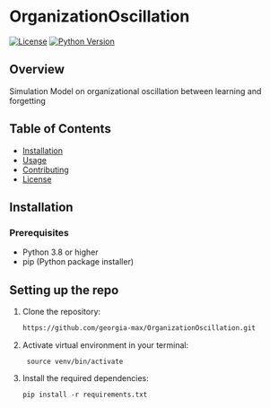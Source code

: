 # OrganizationOscillation

[![License](https://img.shields.io/badge/license-MIT-blue.svg)](LICENSE)
[![Python Version](https://img.shields.io/badge/python-3.8+-blue.svg)](https://www.python.org/downloads/)

## Overview

Simulation Model on organizational oscillation between learning and forgetting


## Table of Contents

- [Installation](#installation)
- [Usage](#usage)
- [Contributing](#contributing)
- [License](#license)

## Installation

### Prerequisites

- Python 3.8 or higher
- pip (Python package installer)

## Setting up the repo 

1. Clone the repository:

    ```bash
    https://github.com/georgia-max/OrganizationOscillation.git
    ```
2. Activate virtual environment in your terminal:
   ```
    source venv/bin/activate
    ```
3. Install the required dependencies:

    ```
    pip install -r requirements.txt
    ```

